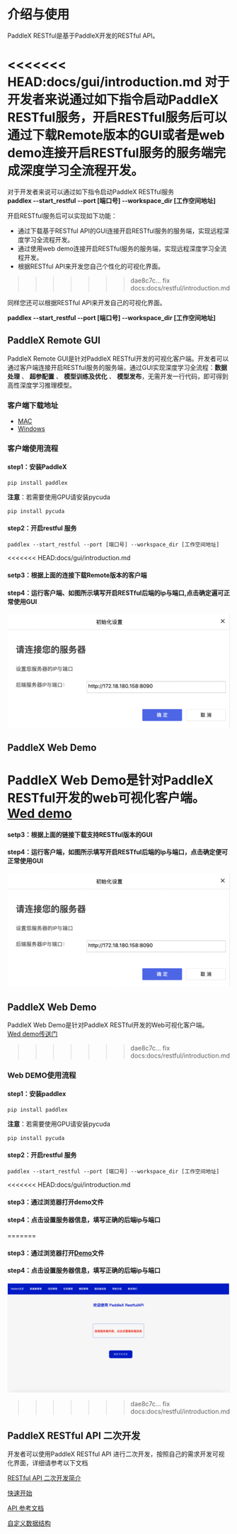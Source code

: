 # 介绍与使用
PaddleX RESTful是基于PaddleX开发的RESTful API。  

<<<<<<< HEAD:docs/gui/introduction.md
对于开发者来说通过如下指令启动PaddleX RESTful服务，开启RESTful服务后可以通过下载Remote版本的GUI或者是web demo连接开启RESTful服务的服务端完成深度学习全流程开发。  
=======
对于开发者来说可以通过如下指令启动PaddleX RESTful服务  
**paddlex --start_restful --port [端口号] --workspace_dir [工作空间地址]**

开启RESTful服务后可以实现如下功能：

- 通过下载基于RESTful API的GUI连接开启RESTful服务的服务端，实现远程深度学习全流程开发。
- 通过使用web demo连接开启RESTful服务的服务端，实现远程深度学习全流程开发。
- 根据RESTful API来开发您自己个性化的可视化界面。  

>>>>>>> dae8c7c... fix docs:docs/restful/introduction.md

同样您还可以根据RESTful API来开发自己的可视化界面。  

**paddlex --start_restful --port [端口号] --workspace_dir [工作空间地址]**

## PaddleX Remote GUI
PaddleX Remote GUI是针对PaddleX RESTful开发的可视化客户端。开发者可以通过客户端连接开启RESTful服务的服务端，通过GUI实现深度学习全流程：**数据处理** 、 **超参配置** 、 **模型训练及优化** 、 **模型发布**，无需开发一行代码，即可得到高性深度学习推理模型。  
### 客户端下载地址
- [MAC](https://bj.bcebos.com/paddlex/PaddleX_Remote_GUI/mac/PaddleX_Remote_GUI.zip)
- [Windows](https://bj.bcebos.com/paddlex/PaddleX_Remote_GUI/windows/PaddleX_Remote_GUI.zip)

### 客户端使用流程

#### step1：安装PaddleX  
```
pip install paddlex
```  
**注意**：若需要使用GPU请安装pycuda
```
pip install pycuda
```

#### step2：开启restful 服务
```
paddlex --start_restful --port [端口号] --workspace_dir [工作空间地址]
```

<<<<<<< HEAD:docs/gui/introduction.md
#### setp3：根据上面的连接下载Remote版本的客户端

#### step4：运行客户端、如图所示填写开启RESTful后端的ip与端口,点击确定遍可正常使用GUI
![alt](./img/gui_use.png)


## PaddleX Web Demo
PaddleX Web Demo是针对PaddleX RESTful开发的web可视化客户端。
[Wed demo](../../paddlex/restful/frontend_demo/paddlex_restful_demo.html)
=======
#### setp3：根据上面的链接下载支持RESTful版本的GUI

#### step4：运行客户端，如图所示填写开启RESTful后端的ip与端口，点击确定便可正常使用GUI
![](./img/gui_use.png)


## PaddleX Web Demo
PaddleX Web Demo是针对PaddleX RESTful开发的Web可视化客户端。  
[Wed demo传送门](https://github.com/PaddlePaddle/PaddleX/blob/develop/paddlex/restful/frontend_demo/paddlex_restful_demo.html)
>>>>>>> dae8c7c... fix docs:docs/restful/introduction.md

### Web DEMO使用流程

#### step1：安装paddlex  
```
pip install paddlex
```  
**注意**：若需要使用GPU请安装pycuda
```
pip install pycuda
```

#### step2：开启restful 服务
```
paddlex --start_restful --port [端口号] --workspace_dir [工作空间地址]
```

<<<<<<< HEAD:docs/gui/introduction.md
#### step3：通过浏览器打开demo文件


#### step4：点击设置服务器信息，填写正确的后端ip与端口
=======
#### step3：通过浏览器打开[Demo](https://github.com/PaddlePaddle/PaddleX/blob/develop/paddlex/restful/frontend_demo/paddlex_restful_demo.html)文件


#### step4：点击设置服务器信息，填写正确的后端ip与端口
![](./img/web_demo.png)
>>>>>>> dae8c7c... fix docs:docs/restful/introduction.md

## PaddleX RESTful API 二次开发
开发者可以使用PaddleX RESTful API 进行二次开发，按照自己的需求开发可视化界面，详细请参考以下文档  

[RESTful API 二次开发简介](./restful.md)  

[快速开始](./quick_start.md)  

[API 参考文档](./restful_api.md)  

[自定义数据结构](./data_struct.md)
